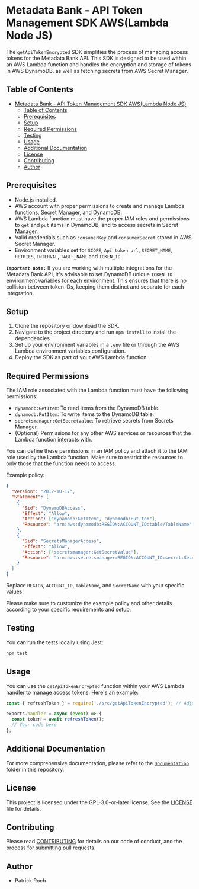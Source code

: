 
# Metadata Bank - API Token Management SDK AWS(Lambda Node JS)

The `getApiTokenEncrypted` SDK simplifies the process of managing access tokens for the Metadata Bank API. This SDK is designed to be used within an AWS Lambda function and handles the encryption and storage of tokens in AWS DynamoDB, as well as fetching secrets from AWS Secret Manager.

## Table of Contents

- [Metadata Bank - API Token Management SDK AWS(Lambda Node JS)](#metadata-bank---api-token-management-sdk-awslambda-node-js)
  - [Table of Contents](#table-of-contents)
  - [Prerequisites](#prerequisites)
  - [Setup](#setup)
  - [Required Permissions](#required-permissions)
  - [Testing](#testing)
  - [Usage](#usage)
  - [Additional Documentation](#additional-documentation)
  - [License](#license)
  - [Contributing](#contributing)
  - [Author](#author)

## Prerequisites

- Node.js installed.
- AWS account with proper permissions to create and manage Lambda functions, Secret Manager, and DynamoDB.
- AWS Lambda function must have the proper IAM roles and permissions to `get` and `put` items in DynamoDB, and to access secrets in Secret Manager.
- Valid credentials such as `consumerKey` and `consumerSecret` stored in AWS Secret Manager.
- Environment variables set for `SCOPE`, `Api token url`, `SECRET_NAME`, `RETRIES`, `INTERVAL`, `TABLE_NAME` and `TOKEN_ID`.

**`Important note:`** If you are working with multiple integrations for the Metadata Bank API, it's advisable to set DynamoDB unique `TOKEN_ID` environment variables for each environment. This ensures that there is no collision between token IDs, keeping them distinct and separate for each integration.

## Setup

1. Clone the repository or download the SDK.
2. Navigate to the project directory and run `npm install` to install the dependencies.
3. Set up your environment variables in a `.env` file or through the AWS Lambda environment variables configuration.
4. Deploy the SDK as part of your AWS Lambda function.

## Required Permissions

The IAM role associated with the Lambda function must have the following permissions:

- `dynamodb:GetItem`: To read items from the DynamoDB table.
- `dynamodb:PutItem`: To write items to the DynamoDB table.
- `secretsmanager:GetSecretValue`: To retrieve secrets from Secrets Manager.
- (Optional) Permissions for any other AWS services or resources that the Lambda function interacts with.

You can define these permissions in an IAM policy and attach it to the IAM role used by the Lambda function. Make sure to restrict the resources to only those that the function needs to access.

Example policy:

```json
{
  "Version": "2012-10-17",
  "Statement": [
    {
      "Sid": "DynamoDBAccess",
      "Effect": "Allow",
      "Action": ["dynamodb:GetItem", "dynamodb:PutItem"],
      "Resource": "arn:aws:dynamodb:REGION:ACCOUNT_ID:table/TableName"
    },
    {
      "Sid": "SecretsManagerAccess",
      "Effect": "Allow",
      "Action": ["secretsmanager:GetSecretValue"],
      "Resource": "arn:aws:secretsmanager:REGION:ACCOUNT_ID:secret:SecretName"
    }
  ]
}
```

Replace `REGION`, `ACCOUNT_ID`, `TableName`, and `SecretName` with your specific values.

Please make sure to customize the example policy and other details according to your specific requirements and setup.

## Testing

You can run the tests locally using Jest:

```bash
npm test
```

## Usage

You can use the `getApiTokenEncrypted` function within your AWS Lambda handler to manage access tokens. Here's an example:

```javascript
const { refreshToken } = require('./src/getApiTokenEncrypted'); // Adjust the path as needed

exports.handler = async (event) => {
  const token = await refreshToken();
  // Your code here
};

```

## Additional Documentation

For more comprehensive documentation, please refer to the [`Documentation`](./Documentation/getApiTokenEncrypted.md) folder in this repository.

## License

This project is licensed under the GPL-3.0-or-later license. See the [LICENSE](./LICENSE.txt) file for details.

## Contributing

Please read [CONTRIBUTING](../CONTRIBUTING.md) for details on our code of conduct, and the process for submitting pull requests.

## Author

- Patrick Roch
